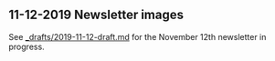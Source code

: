 ## 11-12-2019 Newsletter images

See [_drafts/2019-11-12-draft.md](../../_drafts/2019-11-12-draft.md) for the November 12th newsletter in progress.

